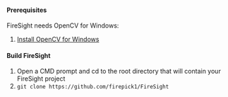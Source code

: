 
#### Prerequisites
FireSight needs OpenCV for Windows:
1. [Install OpenCV for Windows](http://docs.opencv.org/doc/tutorials/introduction/windows_install/windows_install.html)

#### Build FireSight
1. Open a CMD prompt and cd to the root directory that will contain your FireSight project
1. `git clone https://github.com/firepick1/FireSight`